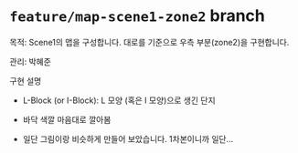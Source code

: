 # `feature/map-scene1-zone2` branch

목적: Scene1의 맵을 구성합니다. 대로를 기준으로 우측 부분(zone2)을 구현합니다.

관리: 박혜준

구현 설명

* L-Block (or I-Block): L 모양 (혹은 I 모양)으로 생긴 단지

* 바닥 색깔 마음대로 깔아봄

* 일단 그림이랑 비슷하게 만들어 보았습니다. 1차본이니까 일단...
